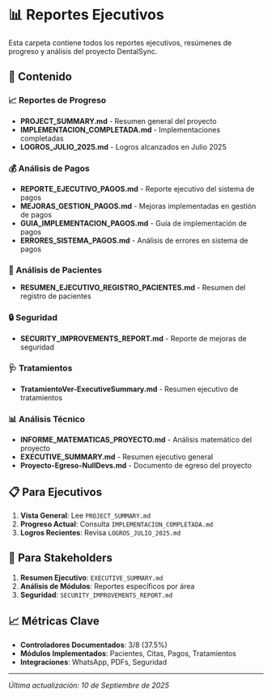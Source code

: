 # 📊 Reportes Ejecutivos

Esta carpeta contiene todos los reportes ejecutivos, resúmenes de progreso y análisis del proyecto DentalSync.

## 📁 Contenido

### 📈 Reportes de Progreso
- **PROJECT_SUMMARY.md** - Resumen general del proyecto
- **IMPLEMENTACION_COMPLETADA.md** - Implementaciones completadas
- **LOGROS_JULIO_2025.md** - Logros alcanzados en Julio 2025

### 💰 Análisis de Pagos
- **REPORTE_EJECUTIVO_PAGOS.md** - Reporte ejecutivo del sistema de pagos
- **MEJORAS_GESTION_PAGOS.md** - Mejoras implementadas en gestión de pagos
- **GUIA_IMPLEMENTACION_PAGOS.md** - Guía de implementación de pagos
- **ERRORES_SISTEMA_PAGOS.md** - Análisis de errores en sistema de pagos

### 👥 Análisis de Pacientes
- **RESUMEN_EJECUTIVO_REGISTRO_PACIENTES.md** - Resumen del registro de pacientes

### 🔒 Seguridad
- **SECURITY_IMPROVEMENTS_REPORT.md** - Reporte de mejoras de seguridad

### 🩺 Tratamientos
- **TratamientoVer-ExecutiveSummary.md** - Resumen ejecutivo de tratamientos

### 📊 Análisis Técnico
- **INFORME_MATEMATICAS_PROYECTO.md** - Análisis matemático del proyecto
- **EXECUTIVE_SUMMARY.md** - Resumen ejecutivo general
- **Proyecto-Egreso-NullDevs.md** - Documento de egreso del proyecto

## 📋 Para Ejecutivos

1. **Vista General**: Lee `PROJECT_SUMMARY.md`
2. **Progreso Actual**: Consulta `IMPLEMENTACION_COMPLETADA.md`
3. **Logros Recientes**: Revisa `LOGROS_JULIO_2025.md`

## 💼 Para Stakeholders

1. **Resumen Ejecutivo**: `EXECUTIVE_SUMMARY.md`
2. **Análisis de Módulos**: Reportes específicos por área
3. **Seguridad**: `SECURITY_IMPROVEMENTS_REPORT.md`

## 📈 Métricas Clave

- **Controladores Documentados**: 3/8 (37.5%)
- **Módulos Implementados**: Pacientes, Citas, Pagos, Tratamientos
- **Integraciones**: WhatsApp, PDFs, Seguridad

---
*Última actualización: 10 de Septiembre de 2025*
